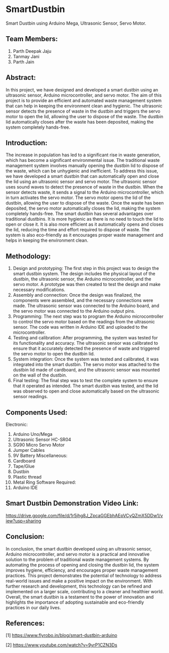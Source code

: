 # SmartDustbin
Smart Dustbin using Arduino Mega, Ultrasonic Sensor, Servo Motor.

## Team Members:
1.	Parth Deepak Jaju
2.	Tanmay Jani
3.	Parth Jain

## Abstract:

In this project, we have designed and developed a smart dustbin using an ultrasonic sensor, Arduino microcontroller, and servo motor. The aim of this project is to provide an efficient and automated waste management system that can help in keeping the environment clean and hygienic. The ultrasonic sensor detects the presence of waste in the dustbin and triggers the servo motor to open the lid, allowing the user to dispose of the waste. The dustbin lid automatically closes after the waste has been deposited, making the system completely hands-free.

## Introduction:

The increase in population has led to a significant rise in waste generation, which has become a significant environmental issue. The traditional waste management system involves manually opening the dustbin lid to dispose of the waste, which can be unhygienic and inefficient. To address this issue, we have developed a smart dustbin that can automatically open and close the lid using an ultrasonic sensor and servo motor.
The ultrasonic sensor uses sound waves to detect the presence of waste in the dustbin. When the sensor detects waste, it sends a signal to the Arduino microcontroller, which in turn activates the servo motor. The servo motor opens the lid of the dustbin, allowing the user to dispose of the waste. Once the waste has been deposited, the servo motor automatically closes the lid, making the system completely hands-free.
The smart dustbin has several advantages over traditional dustbins. It is more hygienic as there is no need to touch the lid to open or close it. It is also more efficient as it automatically opens and closes the lid, reducing the time and effort required to dispose of waste. The system is also eco-friendly as it encourages proper waste management and helps in keeping the environment clean.

## Methodology:

1.	Design and prototyping: The first step in this project was to design the smart dustbin system. The design includes the physical layout of the dustbin, the ultrasonic sensor, the Arduino microcontroller, and the servo motor. A prototype was then created to test the design and make necessary modifications.
2.	Assembly and connection: Once the design was finalized, the components were assembled, and the necessary connections were made. The ultrasonic sensor was connected to the Arduino board, and the servo motor was connected to the Arduino output pins.
3.	Programming: The next step was to program the Arduino microcontroller to control the servo motor based on the readings from the ultrasonic sensor. The code was written in Arduino IDE and uploaded to the microcontroller.
4.	Testing and calibration: After programming, the system was tested for its functionality and accuracy. The ultrasonic sensor was calibrated to ensure that it accurately detected the presence of waste and triggered the servo motor to open the dustbin lid.
5.	System integration: Once the system was tested and calibrated, it was integrated into the smart dustbin. The servo motor was attached to the dustbin lid made of cardboard, and the ultrasonic sensor was mounted on the wall of the dustbin.
6.	Final testing: The final step was to test the complete system to ensure that it operated as intended. The smart dustbin was tested, and the lid was observed to open and close automatically based on the ultrasonic sensor readings.

## Components Used:

Electronic:
1.	Arduino Uno/Mega
2.	Ultrasonic Sensor HC-SR04
3.	SG90 Micro Servo Motor
4.	Jumper Cables
5.	9V Battery
Miscellaneous:
1.	Cardboard
2.	Tape/Glue
3.	Dustbin
4.	Plastic thread
5.	Metal Ring
Software Required:
1.	Arduino IDE

## Smart Dustbin Demonstration Video Link:

https://drive.google.com/file/d/1r5jhg8J_ZpcaGGEbhAEpVCyQZmX5DDw1/view?usp=sharing

## Conclusion:

In conclusion, the smart dustbin developed using an ultrasonic sensor, Arduino microcontroller, and servo motor is a practical and innovative solution to the problem of traditional waste management systems. By automating the process of opening and closing the dustbin lid, the system improves hygiene, efficiency, and encourages proper waste management practices.
This project demonstrates the potential of technology to address real-world issues and make a positive impact on the environment. With further research and development, this technology can be refined and implemented on a larger scale, contributing to a cleaner and healthier world.
Overall, the smart dustbin is a testament to the power of innovation and highlights the importance of adopting sustainable and eco-friendly practices in our daily lives.

## References:

[1] https://www.flyrobo.in/blog/smart-dustbin-arduino

[2] https://www.youtube.com/watch?v=9yrP1CZN3Ds
